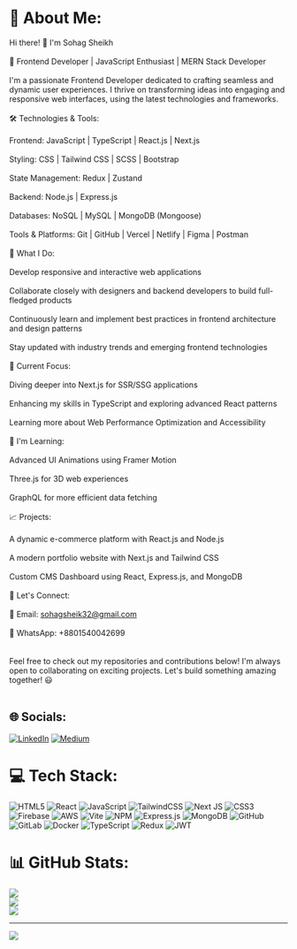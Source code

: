 # 💫 About Me:
Hi there! 👋 I'm Sohag Sheikh<br><br>🚀 Frontend Developer | JavaScript Enthusiast | MERN Stack Developer<br><br>I'm a passionate Frontend Developer dedicated to crafting seamless and dynamic user experiences. I thrive on transforming ideas into engaging and responsive web interfaces, using the latest technologies and frameworks.<br><br>🛠️ Technologies & Tools:<br><br>Frontend: JavaScript | TypeScript | React.js | Next.js<br><br>Styling: CSS | Tailwind CSS | SCSS | Bootstrap<br><br>State Management: Redux | Zustand<br><br>Backend: Node.js | Express.js<br><br>Databases: NoSQL | MySQL | MongoDB (Mongoose)<br><br>Tools & Platforms: Git | GitHub | Vercel | Netlify | Figma | Postman<br><br>🌟 What I Do:<br><br>Develop responsive and interactive web applications<br><br>Collaborate closely with designers and backend developers to build full-fledged products<br><br>Continuously learn and implement best practices in frontend architecture and design patterns<br><br>Stay updated with industry trends and emerging frontend technologies<br><br>🔭 Current Focus:<br><br>Diving deeper into Next.js for SSR/SSG applications<br><br>Enhancing my skills in TypeScript and exploring advanced React patterns<br><br>Learning more about Web Performance Optimization and Accessibility<br><br>🌱 I'm Learning:<br><br>Advanced UI Animations using Framer Motion<br><br>Three.js for 3D web experiences<br><br>GraphQL for more efficient data fetching<br><br>📈 Projects:<br><br>A dynamic e-commerce platform with React.js and Node.js<br><br>A modern portfolio website with Next.js and Tailwind CSS<br><br>Custom CMS Dashboard using React, Express.js, and MongoDB<br><br>💬 Let's Connect:<br><br>📧 Email: sohagsheik32@gmail.com<br><br>💬 WhatsApp: +8801540042699<br><br><br>Feel free to check out my repositories and contributions below! I'm always open to collaborating on exciting projects. Let's build something amazing together! 😃<br><br>


## 🌐 Socials:
[![LinkedIn](https://img.shields.io/badge/LinkedIn-%230077B5.svg?logo=linkedin&logoColor=white)](https://linkedin.com/in/sohagsheik) [![Medium](https://img.shields.io/badge/Medium-12100E?logo=medium&logoColor=white)](https://medium.com/@sohagsheik32) 

# 💻 Tech Stack:
![HTML5](https://img.shields.io/badge/html5-%23E34F26.svg?style=for-the-badge&logo=html5&logoColor=white) ![React](https://img.shields.io/badge/react-%2320232a.svg?style=for-the-badge&logo=react&logoColor=%2361DAFB) ![JavaScript](https://img.shields.io/badge/javascript-%23323330.svg?style=for-the-badge&logo=javascript&logoColor=%23F7DF1E) ![TailwindCSS](https://img.shields.io/badge/tailwindcss-%2338B2AC.svg?style=for-the-badge&logo=tailwind-css&logoColor=white) ![Next JS](https://img.shields.io/badge/Next-black?style=for-the-badge&logo=next.js&logoColor=white) ![CSS3](https://img.shields.io/badge/css3-%231572B6.svg?style=for-the-badge&logo=css3&logoColor=white) ![Firebase](https://img.shields.io/badge/firebase-%23039BE5.svg?style=for-the-badge&logo=firebase) ![AWS](https://img.shields.io/badge/AWS-%23FF9900.svg?style=for-the-badge&logo=amazon-aws&logoColor=white) ![Vite](https://img.shields.io/badge/vite-%23646CFF.svg?style=for-the-badge&logo=vite&logoColor=white) ![NPM](https://img.shields.io/badge/NPM-%23CB3837.svg?style=for-the-badge&logo=npm&logoColor=white) ![Express.js](https://img.shields.io/badge/express.js-%23404d59.svg?style=for-the-badge&logo=express&logoColor=%2361DAFB) ![MongoDB](https://img.shields.io/badge/MongoDB-%234ea94b.svg?style=for-the-badge&logo=mongodb&logoColor=white) ![GitHub](https://img.shields.io/badge/github-%23121011.svg?style=for-the-badge&logo=github&logoColor=white) ![GitLab](https://img.shields.io/badge/gitlab-%23181717.svg?style=for-the-badge&logo=gitlab&logoColor=white) ![Docker](https://img.shields.io/badge/docker-%230db7ed.svg?style=for-the-badge&logo=docker&logoColor=white) ![TypeScript](https://img.shields.io/badge/typescript-%23007ACC.svg?style=for-the-badge&logo=typescript&logoColor=white) ![Redux](https://img.shields.io/badge/redux-%23593d88.svg?style=for-the-badge&logo=redux&logoColor=white) ![JWT](https://img.shields.io/badge/JWT-black?style=for-the-badge&logo=JSON%20web%20tokens)
# 📊 GitHub Stats:
![](https://github-readme-stats.vercel.app/api?username=smsohag32&theme=dark&hide_border=false&include_all_commits=true&count_private=true)<br/>
![](https://github-readme-streak-stats.herokuapp.com/?user=smsohag32&theme=dark&hide_border=false)<br/>
![](https://github-readme-stats.vercel.app/api/top-langs/?username=smsohag32&theme=dark&hide_border=false&include_all_commits=true&count_private=true&layout=compact)

---
[![](https://visitcount.itsvg.in/api?id=smsohag32&icon=2&color=0)](https://visitcount.itsvg.in)

<!-- Proudly created with GPRM ( https://gprm.itsvg.in ) -->
